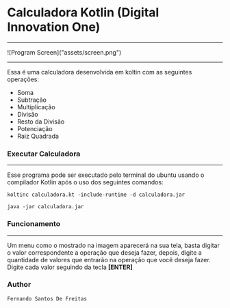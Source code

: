 # Calculadora Kotlin (Digital Innovation One)
<hr>
![Program Screen]("assets/screen.png")

<hr>

Essa é uma calculadora desenvolvida em koltin com as seguintes operações:
* Soma
* Subtração
* Multiplicação
* Divisão
* Resto da Divisão
* Potenciação
* Raiz Quadrada

### Executar Calculadora
<hr>

Esse programa pode ser executado pelo terminal do ubuntu usando o compilador Kotlin após o uso dos seguintes comandos:

```
koltinc calculadora.kt -include-runtime -d calculadora.jar
```
```
java -jar calculadora.jar
```

### Funcionamento
<hr>

Um menu como o mostrado na imagem aparecerá na sua tela, basta digitar o valor correspondente a operação que deseja fazer, depois, digite a quantidade de valores que entrarão na operação que você deseja fazer.
Digite cada valor seguindo da tecla **[ENTER]**

### Author

```
Fernando Santos De Freitas
```
